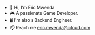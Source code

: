 - 👋 Hi, I’m Eric Mwenda
- 🎮 A passionate Game Developer.
- 🖥️ I'm also a Backend Engineer.
- 📫 Reach me eric.mwenda@icloud.com

<!---
Mwenda-Eric/Mwenda-Eric is a ✨ special ✨ repository because its `README.md` (this file) appears on your GitHub profile.
You can click the Preview link to take a look at your changes.
--->
